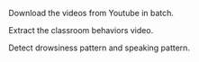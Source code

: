 Download the videos from Youtube in batch.

Extract the classroom behaviors video.

Detect drowsiness pattern and speaking pattern.
